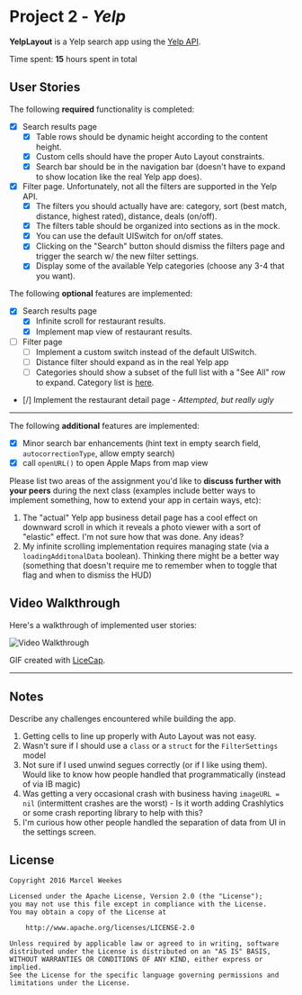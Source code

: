 # Project 2 - *Yelp*

**YelpLayout** is a Yelp search app using the [Yelp API](http://www.yelp.com/developers/documentation/v2/search_api).

Time spent: **15** hours spent in total

## User Stories

The following **required** functionality is completed:

- [x] Search results page
   - [x] Table rows should be dynamic height according to the content height.
   - [x] Custom cells should have the proper Auto Layout constraints.
   - [x] Search bar should be in the navigation bar (doesn't have to expand to show location like the real Yelp app does).
- [x] Filter page. Unfortunately, not all the filters are supported in the Yelp API.
   - [x] The filters you should actually have are: category, sort (best match, distance, highest rated), distance, deals (on/off).
   - [x] The filters table should be organized into sections as in the mock.
   - [x] You can use the default UISwitch for on/off states.
   - [x] Clicking on the "Search" button should dismiss the filters page and trigger the search w/ the new filter settings.
   - [x] Display some of the available Yelp categories (choose any 3-4 that you want).

The following **optional** features are implemented:

- [x] Search results page
   - [x] Infinite scroll for restaurant results.
   - [x] Implement map view of restaurant results.
- [ ] Filter page
   - [ ] Implement a custom switch instead of the default UISwitch.
   - [ ] Distance filter should expand as in the real Yelp app
   - [ ] Categories should show a subset of the full list with a "See All" row to expand. Category list is [here](http://www.yelp.com/developers/documentation/category_list).
- [/] Implement the restaurant detail page - _Attempted, but really ugly_

<!---
## TODO

**DELETE** this section before submitting for review.

This is a personal todo list as I step through the assignment.
- [x] Project setup: fork repo and build headless client
- [x] Add tableView with basic prototype cells
- [x] Use AutoLayout to configure custom cells
- [x] Add Search Bar in the navigation bar
- [x] Add Settings ViewController (using TableViewController and static cells)
  - [x] Embed Settings ViewController in NavigationController
  - [x] layout static cells
  - [x] disable cell selection
  - [x] configure IBOutlets back to UISwitch in FiltersTableViewController
  - [x] configure UITableCell selection in FiltersTableViewController delegate
- [x] Add FilterSettings class
- [x] Add API support for distance (`radius_filter`)
- [x] configure Distance cell selection in FiltersTableViewController
---
- [x] Infinite scroll for restaurant results
  - [x] implement `UIScrollViewDelegate` and loadingAdditional state
  - [x] API call for additional results
  - [x] Display and dismiss activity indicator
  - [x] Add MBProgressHUD pod
- [x] Map view of restaurant results
  - [x] add MapKit framework
  - [x] add MapViewController, MKMapView, UINavigationController, and segues
  - [x] update `Business` object to get lat / lng from API response
---
- [x] Search bar enhancements
  - [x] Hint text in empty search field
  - [x] Allow empty search (search button disabled on keyboard)
  - [x] Keyboard suggestions (`searchBar.autocorrectionType = .Default`)
- [x] Refactor to include `Business.searchWithFilterSettings()`
- [x] Occasional crash on business with null imageURL
- [ ] Search results page
  - [ ] no results view (set `tableView.backgroundView` and `hidden`?)
  - [ ] scroll table back to top after search
- [ ] HUD for any asynchronous network calls
- [ ] Review Assignment #1 feedback
--->

***

The following **additional** features are implemented:

- [x] Minor search bar enhancements (hint text in empty search field, `autocorrectionType`, allow empty search)
- [x] call `openURL()` to open Apple Maps from map view

Please list two areas of the assignment you'd like to **discuss further with your peers** during the next class (examples include better ways to implement something, how to extend your app in certain ways, etc):

1. The "actual" Yelp app business detail page has a cool effect on downward scroll in which it reveals a photo viewer with a sort of "elastic" effect. I'm not sure how that was done. Any ideas?
3. My infinite scrolling implementation requires managing state (via a `loadingAdditonalData` boolean). Thinking there might be a better way (something that doesn't require me to remember when to toggle that flag and when to dismiss the HUD)

## Video Walkthrough

Here's a walkthrough of implemented user stories:

![Video Walkthrough](YelpFinal.gif)

GIF created with [LiceCap](http://www.cockos.com/licecap/).

***

## Notes

Describe any challenges encountered while building the app.

1. Getting cells to line up properly with Auto Layout was not easy.
2. Wasn't sure if I should use a `class` or a `struct` for the `FilterSettings` model
3. Not sure if I used unwind segues correctly (or if I like using them). Would like to know how people handled that programmatically (instead of via IB magic)
4. Was getting a very occasional crash with business having `imageURL = nil` (intermittent crashes are the worst) - Is it worth adding Crashlytics or some crash reporting library to help with this?
5. I'm curious how other people handled the separation of data from UI in the settings screen.

## License

    Copyright 2016 Marcel Weekes

    Licensed under the Apache License, Version 2.0 (the "License");
    you may not use this file except in compliance with the License.
    You may obtain a copy of the License at

        http://www.apache.org/licenses/LICENSE-2.0

    Unless required by applicable law or agreed to in writing, software
    distributed under the License is distributed on an "AS IS" BASIS,
    WITHOUT WARRANTIES OR CONDITIONS OF ANY KIND, either express or implied.
    See the License for the specific language governing permissions and
    limitations under the License.
